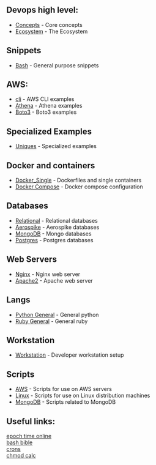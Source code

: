 
## Devops high level:
* [Concepts](docs/devops/devops_principles.md) - Core concepts  
* [Ecosystem](docs/devops/devops_echsystems.md) - The Ecosystem  


## Snippets
  
* [Bash](docs/snippets/bash) - General purpose snippets

## AWS:    
* [cli](docs/snippets/aws/aws_clis.md) - AWS CLI examples   
* [Athena](docs/snippets/aws/athena.md) - Athena examples   
* [Boto3](docs/snippets/aws/boto3_items.md) - Boto3 examples   

## Specialized Examples
* [Uniques](docs/snippets/uniques/uniques.md) - Specialized examples

## Docker and containers
* [Docker_Single](docs/snippets/containers/docker_single.md) - Dockerfiles and single containers
* [Docker Compose](docs/snippets/containers/docker_single.md) - Docker compose configuration

## Databases
* [Relational](docs/snippets/databases/rdbs.md) - Relational databases    
* [Aerospike](docs/snippets/databases/aerospike.md) - Aerospike databases
* [MongoDB](docs/snippets/databases/mongodb.md) - Mongo databases
* [Postgres](docs/snippets/databases/postgres.md) - Postgres databases

## Web Servers
* [Nginx](docs/snippets/webservers/nginx.conf.md) - Nginx web server    
* [Apache2](docs/snippets/webservers/apache_httpd.md) - Apache web server    
  
## Langs
* [Python General](docs/snippets/langs/python_gen.md) - General python 
* [Ruby General](docs/snippets/langs/ruby_gen.md) - General ruby 

## Workstation
* [Workstation](docs/workstation/devenv_setup.md) - Developer workstation setup  

## Scripts
* [AWS](scripts/aws) - Scripts for use on AWS servers
* [Linux](scripts/linux) - Scripts for use on Linux distribution machines
* [MongoDB](scripts/monogodb) - Scripts related to MongoDB


## Useful links:
[epoch time online](https://www.epochconverter.com/)  
[bash bible](http://ss64.com/bash/)  
[crons](https://crontab.guru/)  
[chmod calc](https://chmod-calculator.com/)  
